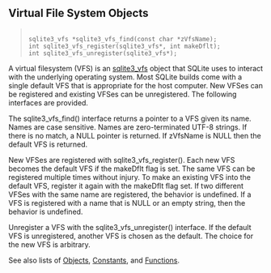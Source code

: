## Virtual File System Objects




> ```
> 
> sqlite3_vfs *sqlite3_vfs_find(const char *zVfsName);
> int sqlite3_vfs_register(sqlite3_vfs*, int makeDflt);
> int sqlite3_vfs_unregister(sqlite3_vfs*);
> 
> ```



A virtual filesystem (VFS) is an [sqlite3\_vfs](../c3ref/vfs.html) object
that SQLite uses to interact
with the underlying operating system. Most SQLite builds come with a
single default VFS that is appropriate for the host computer.
New VFSes can be registered and existing VFSes can be unregistered.
The following interfaces are provided.


The sqlite3\_vfs\_find() interface returns a pointer to a VFS given its name.
Names are case sensitive.
Names are zero\-terminated UTF\-8 strings.
If there is no match, a NULL pointer is returned.
If zVfsName is NULL then the default VFS is returned.


New VFSes are registered with sqlite3\_vfs\_register().
Each new VFS becomes the default VFS if the makeDflt flag is set.
The same VFS can be registered multiple times without injury.
To make an existing VFS into the default VFS, register it again
with the makeDflt flag set. If two different VFSes with the
same name are registered, the behavior is undefined. If a
VFS is registered with a name that is NULL or an empty string,
then the behavior is undefined.


Unregister a VFS with the sqlite3\_vfs\_unregister() interface.
If the default VFS is unregistered, another VFS is chosen as
the default. The choice for the new VFS is arbitrary.


See also lists of
 [Objects](../c3ref/objlist.html),
 [Constants](../c3ref/constlist.html), and
 [Functions](../c3ref/funclist.html).


